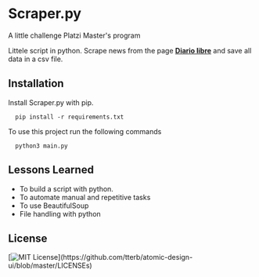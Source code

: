 
# Scraper.py

A little challenge Platzi Master's program

Littele script in python. Scrape news from the page **[Diario libre](www.diariolibre.com)** and save all data in a csv file.


## Installation

Install Scraper.py with pip.


```python3
  pip install -r requirements.txt
```

To use this project run the following commands
```python3
  python3 main.py
```


## Lessons Learned

- To build a script with python.
- To automate manual and repetitive tasks
- To use BeautifulSoup
- File handling with python


## License

[![MIT License](https://img.shields.io/apm/l/atomic-design-ui.svg?)](https://github.com/tterb/atomic-design-ui/blob/master/LICENSEs)

